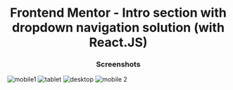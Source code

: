 <center>
    <h1>Frontend Mentor - Intro section with dropdown navigation solution (with React.JS) </h1>
    <h3>Screenshots</h3>
</center>


![mobile1](https://user-images.githubusercontent.com/33573799/184479922-94819e94-1573-4e3c-99cf-2a3fd6e3933a.png)
![tablet](https://user-images.githubusercontent.com/33573799/184479924-b9d84f49-f19d-4903-b457-d9616b3f08bf.png)
![desktop](https://user-images.githubusercontent.com/33573799/184479925-d55ecd94-f734-4b6a-8185-893ef271a8c3.png)
![mobile 2](https://user-images.githubusercontent.com/33573799/184479926-ffb73e47-a5c9-4b3f-afaa-995b4b737e74.png)
